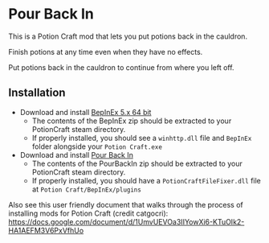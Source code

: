 # Pour Back In
This is a Potion Craft mod that lets you put potions back in the cauldron.

Finish potions at any time even when they have no effects.

Put potions back in the cauldron to continue from where you left off.



## Installation

- Download and install [BepInEx 5.x 64 bit](https://github.com/BepInEx/BepInEx/releases)
  - The contents of the BepInEx zip should be extracted to your PotionCraft steam directory.
  - If properly installed, you should see a `winhttp.dll` file and `BepInEx` folder alongside your `Potion Craft.exe`
- Download and install [Pour Back In](https://github.com/AndrewFahlgren/PotionCraftFileFixer/releases/)
  - The contents of the PourBackIn zip should be extracted to your PotionCraft steam directory.
  - If properly installed, you should have a `PotionCraftFileFixer.dll` file at `Potion Craft/BepInEx/plugins`

Also see this user friendly document that walks through the process of installing mods for Potion Craft (credit catgocri): https://docs.google.com/document/d/1UmvUEVOa3IIYowXi6-KTuOIk2-HA1AEFM3V6PxVfhUo

